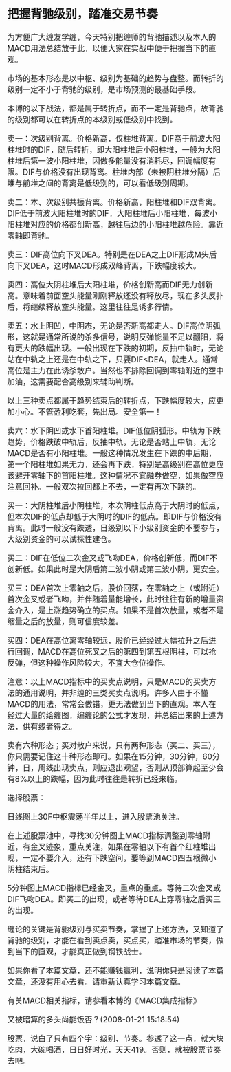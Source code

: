 <font size=4>


## 把握背驰级别，踏准交易节奏



为方便广大缠友学缠，今天特别把缠师的背驰描述以及本人的MACD用法总结放于此，以便大家在实战中便于把握当下的直观。


市场的基本形态是以中枢、级别为基础的趋势与盘整。而转折的级别一定不小于背驰的级别，是市场预测的最基础手段。

本博的以下战法，都是属于转折点，而不一定是背驰点，故背驰的级别都可以在转折点的本级别或低级别中找到。

卖一：次级别背离。价格新高，仅柱堆背离。DIF高于前波大阳柱堆时的DIF，随后转折，即大阳柱堆后小阳柱堆，一般为大阳柱堆后第一波小阳柱堆，因做多能量没有消耗尽，回调幅度有限。DIF与价格没有出现背离。柱堆内部（未被阴柱堆分隔）后堆与前堆之间的背离是低级别的，可以看低级别周期。

卖二：本、次级别共振背离。价格新高，阳柱堆和DIF双背离。DIF低于前波大阳柱堆时的DIF，大阳柱堆后小阳柱堆，每波小阳柱堆对应的价格都创新高，越往后边的小阳柱堆越危险。靠近零轴即背驰。

卖三：DIF高位向下叉DEA。特别是在DEA之上DIF形成M头后向下叉DEA，这时MACD形成双峰背离，下跌幅度较大。

卖四：高位大阴柱堆后大阳柱堆，价格创新高而DIF无力创新高。意味着前面空头能量刚刚释放还没有释放尽，现在多头反扑后，将继续释放空头能量。这里往往是诱多行情。

卖五：水上阴凹，中阴态，无论是否新高都走人。DIF高位阴弧形，这就是通常所说的杀多信号，说明反弹能量不足以翻阳，将有更大的跌幅出现。一般出现在下跌的初期，反抽中轨时，无论站在中轨之上还是在中轨之下，只要DIF<DEA，就走人。通常高位是主力在此诱杀散户。当然也不排除回调到零轴附近的空中加油，这需要配合高级别来辅助判断。

以上三种卖点都属于趋势结束后的转折点，下跌幅度较大，应更加小心。不管盈利吃套，先出局。安全第一！

卖六：水下阴凹或水下首阳柱堆。DIF低位阴弧形。中轨为下跌趋势，价格跌破中轨后，反抽中轨，无论是否站上中轨，无论MACD是否有小阳柱堆。一般这种情况发生在下跌的中后期，第一个阳柱堆如果无力，还会再下跌，特别是高级别在高位更应该避开零轴下的首阳柱堆。这种情况不宜融券做空，如果做空应注意回补。一般双次拉回都上不去，一定有再次下跌的。

 

 

买一：大阴柱堆后小阴柱堆，本次阴柱低点高于大阴时的低点，但本次DIF的低点却低于大阴时的DIF的低点。即DIF与价格没有背离。此时一般没有跌透，日级别以下小级别资金的不要参与，大级别资金的可以试探性建仓。

买二：DIF在低位二次金叉或飞吻DEA，价格创新低，而DIF不创新低。如果此时是大阴后第二波小阴或第三波小阴，更安全。

买三：DEA首次上零轴之后，股价回落，在零轴之上（或附近）首次金叉或者飞吻，并伴随着量能增长，此时往往有新的增量资金介入，是上涨趋势确立的买点。如果不是首次放量，或者不是缩量之后的放量，则可信度较差。

买四：DEA在高位离零轴较远，股价已经经过大幅拉升之后进行回调，MACD在高位死叉之后的第四到第五根阴柱，可以抢反弹，但这种操作风险较大，不宜大仓位操作。 

 

注意：以上MACD指标中的买卖点说明，只是MACD的买卖方法的通用说明，并非缠的三类买卖点说明。许多人由于不懂MACD的用法，常常会做错，更无法做到当下的直观。本人在经过大量的绘缠图，编缠论的公式才发现，并总结出来的上述方法，供有缘者得之。

卖有六种形态；买对散户来说，只有两种形态（买二、买三），你只需要记住这十种形态即可。如果在15分钟，30分钟，60分钟，日，周线出现卖点，则应退出观望，否则从顶部算起至少会有8%以上的跌幅，因为此时往往是转折已经来临。

 

选择股票：

日线图上30F中枢震荡半年以上，进入股票池关注。

在上述股票池中，寻找30分钟图上MACD指标调整到零轴附近，有金叉迹象，重点关注，如果在零轴以下有首个红柱堆出现，一定不要介入，还有下跌空间，要等到MACD四五根微小阴柱结束后。

5分钟图上MACD指标已经金叉，重点的重点。等待二次金叉或DIF飞吻DEA。即买二的出现，或者等待DEA上穿零轴之后买三的出现。

 

缠论的关键是背驰级别与买卖节奏，掌握了上述方法，又知道了背驰的级别，才能在看到卖点卖，买点买，踏准市场的节奏，做到当下的直观，才能真正做到钢铁战士。

 

如果你看了本篇文章，还不能赚钱赢利，说明你只是阅读了本篇文章，还没有用心去看。请重新认真学习本篇文章。

有关MACD相关指标，请参看本博的《MACD集成指标》

 

又被暗算的多头尚能饭否？(2008-01-21 15:18:54)

股票，说白了只有四个字：级别、节奏。参透了这一点，就大块吃肉，大碗喝酒，日日好时光，天天419。否则，就被股票节奏去吧。


